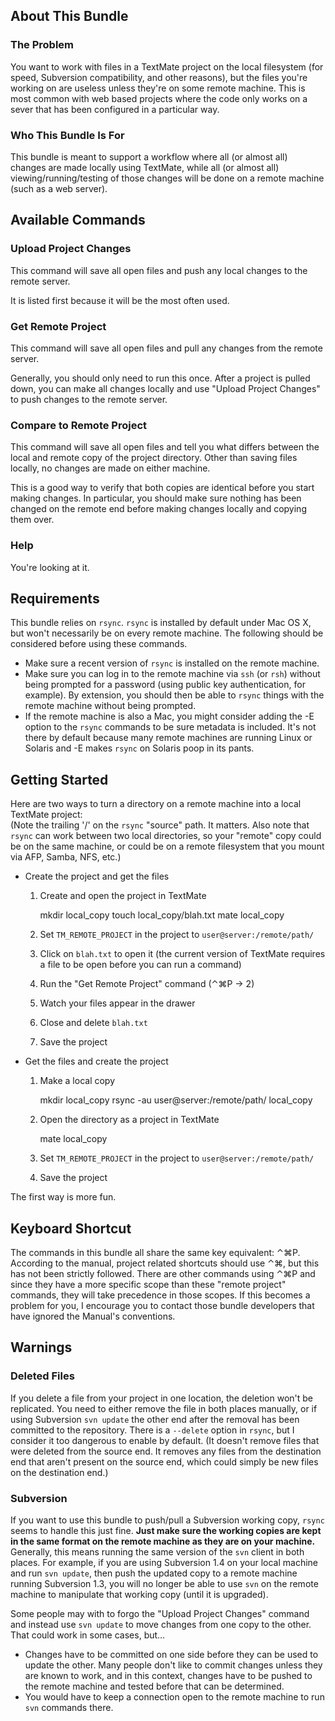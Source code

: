 ## About This Bundle

### The Problem

You want to work with files in a TextMate project on the local filesystem (for speed, Subversion compatibility, and other reasons), but the files you're working on are useless unless they're on some remote machine. This is most common with web based projects where the code only works on a sever that has been configured in a particular way.

### Who This Bundle Is For

This bundle is meant to support a workflow where all (or almost all) changes are made locally using TextMate, while all (or almost all) viewing/running/testing of those changes will be done on a remote machine (such as a web server).

## Available Commands

### Upload Project Changes

This command will save all open files and push any local changes to the remote server.

It is listed first because it will be the most often used.

### Get Remote Project

This command will save all open files and pull any changes from the remote server.

Generally, you should only need to run this once. After a project is pulled down, you can make all changes locally and use "Upload Project Changes" to push changes to the remote server.

### Compare to Remote Project

This command will save all open files and tell you what differs between the local and remote copy of the project directory. Other than saving files locally, no changes are made on either machine.

This is a good way to verify that both copies are identical before you start making changes. In particular, you should make sure nothing has been changed on the remote end before making changes locally and copying them over.

### Help

You're looking at it.

## Requirements

This bundle relies on `rsync`. `rsync` is installed by default under Mac OS X, but won't necessarily be on every remote machine. The following should be considered before using these commands.

  * Make sure a recent version of `rsync` is installed on the remote machine.
  * Make sure you can log in to the remote machine via `ssh` (or `rsh`) without being prompted for a password (using public key authentication, for example). By extension, you should then be able to `rsync` things with the remote machine without being prompted.
  * If the remote machine is also a Mac, you might consider adding the -E option to the `rsync` commands to be sure metadata is included. It's not there by default because many remote machines are running Linux or Solaris and -E makes `rsync` on Solaris poop in its pants.

## Getting Started

Here are two ways to turn a directory on a remote machine into a local TextMate project:  
(Note the trailing '/' on the `rsync` "source" path. It matters. Also note that `rsync` can work between two local directories, so your "remote" copy could be on the same machine, or could be on a remote filesystem that you mount via AFP, Samba, NFS, etc.)

  * Create the project and get the files

      1. Create and open the project in TextMate

            mkdir local_copy
            touch local_copy/blah.txt
            mate local_copy

      2. Set `TM_REMOTE_PROJECT` in the project to `user@server:/remote/path/`
      3. Click on `blah.txt` to open it (the current version of TextMate requires a file to be open before you can run a command)
      4. Run the "Get Remote Project" command (⌃⌘P → 2)
      5. Watch your files appear in the drawer
      6. Close and delete `blah.txt`
      7. Save the project

  * Get the files and create the project

      1. Make a local copy

            mkdir local_copy
            rsync -au user@server:/remote/path/ local_copy

      2. Open the directory as a project in TextMate

            mate local_copy

      3. Set `TM_REMOTE_PROJECT` in the project to `user@server:/remote/path/`
      4. Save the project

The first way is more fun.

## Keyboard Shortcut

The commands in this bundle all share the same key equivalent: ⌃⌘P. According to the manual, project related shortcuts should use ⌃⌘, but this has not been strictly followed. There are other commands using ⌃⌘P and since they have a more specific scope than these "remote project" commands, they will take precedence in those scopes. If this becomes a problem for you, I encourage you to contact those bundle developers that have ignored the Manual's conventions.

## Warnings

### Deleted Files

If you delete a file from your project in one location, the deletion won't be replicated. You need to either remove the file in both places manually, or if using Subversion `svn update` the other end after the removal has been committed to the repository. There is a `--delete` option in `rsync`, but I consider it too dangerous to enable by default. (It doesn't remove files that were deleted from the source end. It removes any files from the destination end that aren't present on the source end, which could simply be new files on the destination end.)

### Subversion

If you want to use this bundle to push/pull a Subversion working copy, `rsync` seems to handle this just fine. **Just make sure the working copies are kept in the same format on the remote machine as they are on your machine.** Generally, this means running the same version of the `svn` client in both places. For example, if you are using Subversion 1.4 on your local machine and run `svn update`, then push the updated copy to a remote machine running Subversion 1.3, you will no longer be able to use `svn` on the remote machine to manipulate that working copy (until it is upgraded).

Some people may with to forgo the "Upload Project Changes" command and instead use `svn update` to move changes from one copy to the other. That could work in some cases, but…

  * Changes have to be committed on one side before they can be used to update the other. Many people don't like to commit changes unless they are known to work, and in this context, changes have to be pushed to the remote machine and tested before that can be determined.
  * You would have to keep a connection open to the remote machine to run `svn` commands there.
